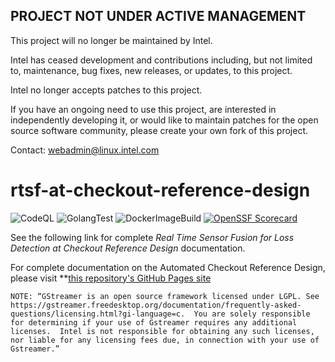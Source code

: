 ## PROJECT NOT UNDER ACTIVE MANAGEMENT

This project will no longer be maintained by Intel.

Intel has ceased development and contributions including, but not limited to, maintenance, bug fixes, new releases, or updates, to this project.  

Intel no longer accepts patches to this project.

If you have an ongoing need to use this project, are interested in independently developing it, or would like to maintain patches for the open source software community, please create your own fork of this project.  

Contact: webadmin@linux.intel.com
# rtsf-at-checkout-reference-design

![CodeQL](https://github.com/intel-retail/rtsf-at-checkout-reference-design/actions/workflows/codeql.yaml/badge.svg?branch=main) ![GolangTest](https://github.com/intel-retail/rtsf-at-checkout-reference-design/actions/workflows/gotest.yaml/badge.svg?branch=main) ![DockerImageBuild](https://github.com/intel-retail/rtsf-at-checkout-reference-design/actions/workflows/build.yaml/badge.svg?branch=main)  [![OpenSSF Scorecard](https://api.securityscorecards.dev/projects/github.com/intel-retail/rtsf-at-checkout-reference-design/badge)](https://api.securityscorecards.dev/projects/github.com/intel-retail/rtsf-at-checkout-reference-design)


See the following link for complete *Real Time Sensor Fusion for Loss Detection at Checkout Reference Design* documentation.


For complete documentation on the Automated Checkout Reference Design, please visit **[this repository's GitHub Pages site](https://intel-retail.github.io/rtsf-at-checkout-reference-design/)


    NOTE: “GStreamer is an open source framework licensed under LGPL. See https://gstreamer.freedesktop.org/documentation/frequently-asked-questions/licensing.html?gi-language=c.  You are solely responsible for determining if your use of Gstreamer requires any additional licenses.  Intel is not responsible for obtaining any such licenses, nor liable for any licensing fees due, in connection with your use of Gstreamer.”
